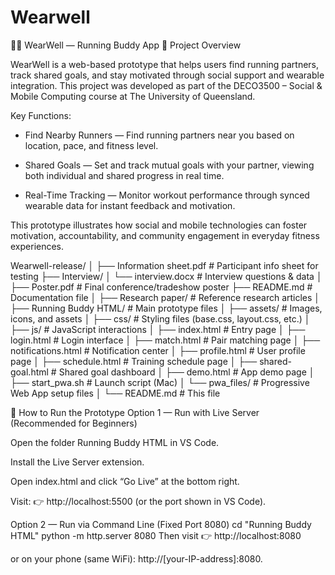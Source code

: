 # Wearwell
🏃‍♀️ WearWell — Running Buddy App
📘 Project Overview

WearWell is a web-based prototype that helps users find running partners, track shared goals, and stay motivated through social support and wearable integration.
This project was developed as part of the DECO3500 – Social & Mobile Computing course at The University of Queensland.

Key Functions:

- Find Nearby Runners — Find running partners near you based on location, pace, and fitness level.

- Shared Goals — Set and track mutual goals with your partner, viewing both individual and shared progress in real time.

- Real-Time Tracking — Monitor workout performance through synced wearable data for instant feedback and motivation.

This prototype illustrates how social and mobile technologies can foster motivation, accountability, and community engagement in everyday fitness experiences.

Wearwell-release/
│
├── Information sheet.pdf         # Participant info sheet for testing
├── Interview/
│   └── interview.docx            # Interview questions & data
│
├── Poster.pdf                    # Final conference/tradeshow poster
├── README.md                     # Documentation file
│
├── Research paper/               # Reference research articles
│
├── Running Buddy HTML/           # Main prototype files
│   ├── assets/                   # Images, icons, and assets
│   ├── css/                      # Styling files (base.css, layout.css, etc.)
│   ├── js/                       # JavaScript interactions
│   ├── index.html                # Entry page
│   ├── login.html                # Login interface
│   ├── match.html                # Pair matching page
│   ├── notifications.html        # Notification center
│   ├── profile.html              # User profile page
│   ├── schedule.html             # Training schedule page
│   ├── shared-goal.html          # Shared goal dashboard
│   ├── demo.html                 # App demo page
│   ├── start_pwa.sh              # Launch script (Mac)
│   └── pwa_files/                # Progressive Web App setup files
│
└── README.md                     # This file

🧩 How to Run the Prototype
Option 1 — Run with Live Server (Recommended for Beginners)

Open the folder Running Buddy HTML in VS Code.

Install the Live Server extension.

Open index.html and click “Go Live” at the bottom right.

Visit:
👉 http://localhost:5500
 (or the port shown in VS Code).

Option 2 — Run via Command Line (Fixed Port 8080)
cd "Running Buddy HTML"
python -m http.server 8080
Then visit
👉 http://localhost:8080

or on your phone (same WiFi): http://[your-IP-address]:8080.